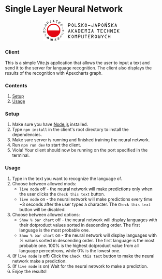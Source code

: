 # Single Layer Neural Network

<div align="center">

<img src="../static/pjatk_logo.png" width="50%"></img>

</div>

### Client

This is a simple Vite.js application that allows the user to input a text and send it to the server for language recognition. The client also displays the results of the recognition with Apexcharts graph.

### Contents

1. [Setup](#setup)
2. [Usage](#usage)

### Setup

1. Make sure you have [Node.js](https://nodejs.org/en/) installed.
2. Type `npm install` in the client's root directory to install the dependencies.
3. Make sure server is running and finished training the neural network.
4. Run `npm run dev` to start the client.
5. Viola! Your client should now be running on the port specified in the terminal.

### Usage

1. Type in the text you want to recognize the language of.
2. Choose between allowed mods:
   - `live mode` off - the neural network will make predictions only when the user clicks the `Check this text` button.
   - `live mode` on - the neural network will make predictions every time ~3 seconds after the user types a character. The `Check this text` button will be disabled.
3. Choose between allowed options:
   - `Show % bar chart` off - the neural network will display languages with their dotproduct values sorted in descending order. The first language is the most probable one.
   - `Show % bar chart` on - the neural network will display languages with % values sorted in descending order. The first language is the most probable one. 100% is the highest dotproduct value from all language perceptrons, while 0% is the lowest one.
4. (If `live mode` is off) Click the `Check this text` button to make the neural network make a prediction.
5. (If `live mode` is on) Wait for the neural network to make a prediction.
6. Enjoy the results!
